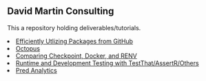 ## David Martin Consulting

This a repository holding deliverables/tutorials.

<li><a href="">Efficiently Utlizing Packages from GitHub</a></li> 
<li><a href="">Octopus</a></li> 
<li><a href="">Comparing Checkpoint, Docker, and RENV</a></li> 
<li><a href="">Runtime and Development Testing with TestThat/AssertR/Others</a></li> 

<li><a href="https://github.com/DavidMartinConsulting/DM_Consulting/blob/gh-pages/pred_analytics.html?raw=true">Pred Analytics</a></li> 
<!--<li><a href="/pred_analytics.html?raw=true">Pred Analytics</a></li> -->

